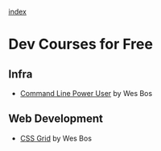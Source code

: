 [index](README.md#dev-links)

# Dev Courses for Free

## Infra

* [Command Line Power User](https://commandlinepoweruser.com/) by Wes Bos

## Web Development

* [CSS Grid](https://cssgrid.io/) by Wes Bos
